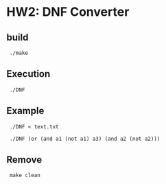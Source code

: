 # HW2: DNF Converter

## build
<code> ./make </code>

## Execution
<code> ./DNF </code>

## Example

<code> ./DNF < text.txt </code>
  
<code> ./DNF
  (or (and a1 (not a1) a3) (and a2 (not a2)))
</code> 
  
## Remove
<code> make clean </code>

